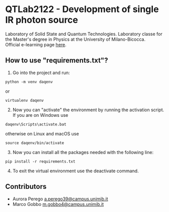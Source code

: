 # QTLab2122 - Development of single IR photon source
Laboratory of Solid State and Quantum Technologies.
Laboratory classe for the Master's degree in Physics at the University of Milano-Bicocca.  
Official e-learning page [here](https://elearning.unimib.it/course/view.php?id=39139).

## How to use "requirements.txt"?
1. Go into the project and run:
```
python -m venv daqenv
```
or
```
virtualenv daqenv
```
2. Now you can "activate" the environment by running the activation script.
If you are on Windows use
```
daqenv\Scripts\activate.bat
```
otherwise on Linux and macOS use
```
source daqenv/bin/activate
```
3. Now you can install all the packages needed with the following line:
```
pip install -r requirements.txt
```
4. To exit the virtual environment use the deactivate command.

## Contributors
- Aurora Perego [a.perego39@campus.unimib.it](mailto:a.perego39@campus.unimib.it)
- Marco Gobbo   [m.gobbo4@campus.unimib.it](mailto:m.gobbo4@campus.unimib.it)
